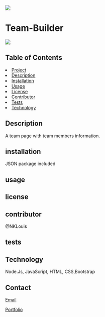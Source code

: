 
<img src= "https://img.shields.io/badge/License--green">
<h1> Team-Builder</h1>
<img src="https://avatars3.githubusercontent.com/u/58704859?v=4">
    
<h2> Table of Contents </h2>
<li><a href="#title">Project</a></li>
<li><a href="#description">Description</a></li>  
<li><a href="#installation">Installation</a></li> 
<li><a href="#usage">Usage</a></li> 
<li><a href="#license">License</a></li> 
<li><a href="#contributor">Contributor</a></li>   
<li><a href="#test">Tests</a></li> 
<li><a href="#technology">Technology</a></li>   
   
<h2 id="description"> Description </h2>
<p>A team page with team members information.</p>

<h2 id="description"> installation </h2>
<p>JSON package included</p>

<h2 id="description"> usage </h2>
<p></p>

<h2 id="description"> license </h2>
<p></p>

<h2 id="description"> contributor </h2>
<p>@NKLouis</p>

<h2 id="description"> tests </h2>
<p></p>

<h2 id="description"> Technology </h2>
<p> Node.Js, JavaScript, HTML, CSS,Bootstrap</p>

<h2> Contact </h2>
<a href= "Naritchayalouis@Gmail.com">Email</a> 

<a href= "https://nklouis.github.io/Portfolio/">Portfolio</a> 